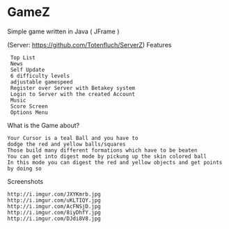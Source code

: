 # GameZ

Simple game written in Java ( JFrame )

(Server: https://github.com/Totenfluch/ServerZ)
Features
    
     Top List
     News
     Self Update
     6 difficulty levels
     adjustable gamespeed
     Register over Server with Betakey system
     Login to Server with the created Account
     Music
     Score Screen
     Options Menu
  
What is the Game about?
  
    Your Cursor is a teal Ball and you have to
    dodge the red and yellow balls/squares
    Those build many different formations which have to be beaten
    You can get into digest mode by pickung up the skin colored ball
    In this mode you can digest the red and yellow objects and get points by doing so
    
Screenshots
  
    http://i.imgur.com/JXYKmrb.jpg
    http://i.imgur.com/uKLTIQY.jpg
    http://i.imgur.com/AcFNSjD.jpg
    http://i.imgur.com/8iyDhfY.jpg
    http://i.imgur.com/DJdi8V8.jpg

